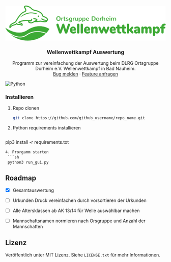 <!-- PROJECT LOGO -->
<br />
<div align="center">
  <a href="https://github.com/Joe2824/wwk_auswertung">
    <img src="images/logo.png" alt="Logo" width="1200" height="auto">
  </a>

  <h3 align="center">Wellenwettkampf Auswertung</h3>

  <p align="center">
    Programm zur vereinfachung der Auswertung beim DLRG Ortsgruppe Dorheim e.V. Wellenwettkampf in Bad Nauheim.
    <br />
    <a href="https://github.com/Joe2824/wwk_auswertung/issues">Bug melden</a>
    ·
    <a href="https://github.com/Joe2824/wwk_auswertung/issues">Feature anfragen</a>
  </p>
</div>

![Python]

### Installieren

1. Repo clonen
   ```sh
   git clone https://github.com/github_username/repo_name.git
   ```
3. Python requirements installieren
   ```sh
  pip3 install -r requirements.txt
  ```
4. Prorgamm starten
   ```sh
   python3 run_gui.py
   ```

<!-- ROADMAP -->
## Roadmap

- [x] Gesamtauswertung

- [ ] Urkunden Druck vereinfachen durch vorsortieren der Urkunden
- [ ] Alle Altersklassen ab AK 13/14 für Welle auswählbar machen
- [ ] Mannschaftsnamen normieren nach Orsgruppe und Anzahl der Mannschaften


<!-- Lizenz -->
## Lizenz

Veröffentlich unter MIT Lizenz. Siehe `LICENSE.txt` für mehr Informationen.

[Python]: https://img.shields.io/badge/python-000000?style=for-the-badge&logo=python&logoColor=white